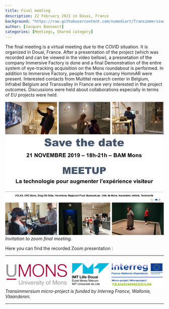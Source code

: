 ```yaml
---
title: Final meeting
description: 22 February 2021 in Douai, France
background: "https://raw.githubusercontent.com/numediart/Transimmersium/main/assets/img/final_meeting.png?ixlib=rb-1.2.1&ixid=eyJhcHBfaWQiOjEyMDd9&auto=format&fit=crop&w=1200&q=80"
author: [Jacques Boonaert]
categories: [Meetings, Shared category]
---
```


The final meeting is a virtual meeting due to the COVID situation. It is organized in Douai, France. After a presentation of the project (which was recorded and can be viewed in the video bellow), a presnetation of the company Immersive Factory is done and a final Demonstration of the entire system of eye-tracking acquisition on the Mons roundabout is performed. In addition to Immersive Factory, people from the comany HommAR were present. Interested contacts from Multitel research center in Belgium, Infrabel Belgium and Transvalley in France are very interested in the project outcomes. Discussions were held about collaborations especially in terms of EU projects were held. 


![Project partners](https://raw.githubusercontent.com/numediart/Transimmersium/main/assets/img/meetup.png)
_Invitation to zoom final meeting._

Here you can find the recorded Zoom presentation : 


---

![Project partners](https://raw.githubusercontent.com/numediart/Transimmersium/main/assets/img/trans_partners.jpg)
_Transimmersium micro-project is funded by Interreg France, Wallonie, Vlaanderen._

---
